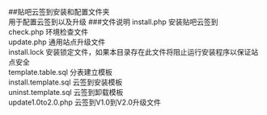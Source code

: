 ##贴吧云签到安装和配置文件夹     
用于配置云签到以及升级
###文件说明
install.php  安装贴吧云签到    
check.php    环境检查文件    
update.php   通用站点升级文件    
install.lock 安装锁定文件，如果本目录存在此文件将阻止运行安装程序以保证站点安全    
template.table.sql   分表建立模板    
install.template.sql 云签到安装模板    
uninst.template.sql  云签到卸载模板    
update1.0to2.0.php   云签到V1.0到V2.0升级文件    